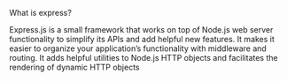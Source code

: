 What is express?

Express.js is a small framework that works on top of Node.js web server functionality to simplify its APIs and add helpful new features.
It makes it easier to organize your application’s functionality with middleware and routing.
It adds helpful utilities to Node.js HTTP objects and facilitates the rendering of dynamic HTTP objects